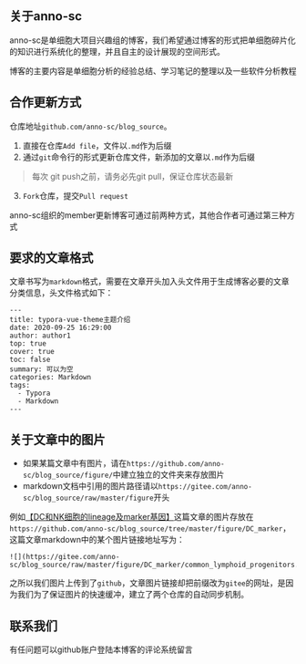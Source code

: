 ## 关于anno-sc

anno-sc是单细胞大项目兴趣组的博客，我们希望通过博客的形式把单细胞碎片化的知识进行系统化的整理，并且自主的设计展现的空间形式。

博客的主要内容是单细胞分析的经验总结、学习笔记的整理以及一些软件分析教程

## 合作更新方式

仓库地址`github.com/anno-sc/blog_source`。

1. 直接在仓库`Add file`，文件以`.md`作为后缀
2. 通过`git`命令行的形式更新仓库文件，新添加的文章以`.md`作为后缀
>每次 git push之前，请务必先git pull，保证仓库状态最新
3. `Fork`仓库，提交`Pull request`

anno-sc组织的member更新博客可通过前两种方式，其他合作者可通过第三种方式

## 要求的文章格式

文章书写为`markdown`格式，需要在文章开头加入头文件用于生成博客必要的文章分类信息，头文件格式如下：

```
---
title: typora-vue-theme主题介绍
date: 2020-09-25 16:29:00
author: author1
top: true
cover: true
toc: false
summary: 可以为空
categories: Markdown
tags:
  - Typora
  - Markdown
---
```

## 关于文章中的图片 

* 如果某篇文章中有图片，请在`https://github.com/anno-sc/blog_source/figure/`中建立独立的文件夹来存放图片
* markdown文档中引用的图片路径请以`https://gitee.com/anno-sc/blog_source/raw/master/figure`开头

例如[【DC和NK细胞的lineage及marker基因】](https://anno-sc.com/2020/09/25/NK_DC_lineage/)这篇文章的图片存放在`https://github.com/anno-sc/blog_source/tree/master/figure/DC_marker`，这篇文章markdown中的某个图片链接地址写为：

```
![](https://gitee.com/anno-sc/blog_source/raw/master/figure/DC_marker/common_lymphoid_progenitors.png)
```

之所以我们图片上传到了`github`，文章图片链接却把前缀改为`gitee`的网址，是因为我们为了保证图片的快速缓冲，建立了两个仓库的自动同步机制。

## 联系我们
有任问题可以github账户登陆本博客的评论系统留言

